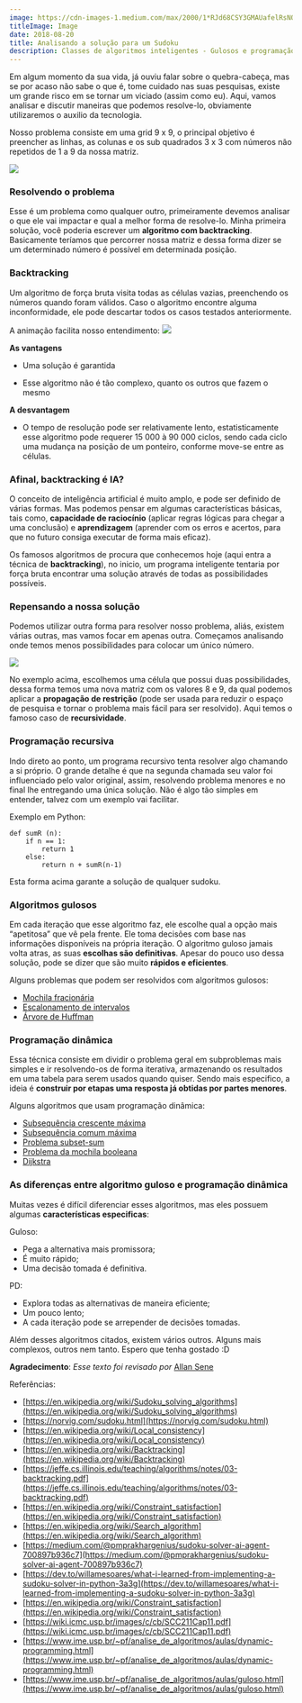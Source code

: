 ```yaml
---
image: https://cdn-images-1.medium.com/max/2000/1*RJd68CSY3GMAUafelRsNOw.jpeg
titleImage: Image
date: 2018-08-20
title: Analisando a solução para um Sudoku
description: Classes de algoritmos inteligentes - Gulosos e programação dinâmica
---
```


Em algum momento da sua vida, já ouviu falar sobre o quebra-cabeça, mas se por
acaso não sabe o que é, tome cuidado nas suas pesquisas, existe um grande risco
em se tornar um viciado (assim como eu). Aqui, vamos analisar e discutir
maneiras que podemos resolve-lo, obviamente utilizaremos o auxilio da
tecnologia.

Nosso problema consiste em uma grid 9 x 9, o principal objetivo é preencher as
linhas, as colunas e os sub quadrados 3 x 3 com números não repetidos de 1 a 9
da nossa matriz.

![](https://cdn-images-1.medium.com/max/800/1*lTLwAvQ0i1s1mdhmxjcjng.png)

### Resolvendo o problema

Esse é um problema como qualquer outro, primeiramente devemos analisar o que ele
vai impactar e qual a melhor forma de resolve-lo. Minha primeira solução, você
poderia escrever um **algoritmo com backtracking**. Basicamente teríamos que
percorrer nossa matriz e dessa forma dizer se um determinado número é possível
em determinada posição.

### Backtracking

Um algoritmo de força bruta visita todas as células vazias, preenchendo os
números quando foram válidos. Caso o algoritmo encontre alguma inconformidade,
ele pode descartar todos os casos testados anteriormente.

A animação facilita nosso entendimento:
![](https://cdn-images-1.medium.com/max/800/1*ISlzB1fMXIYeovi3OrmyYw.gif)


**As vantagens**

* Uma solução é garantida

* Esse algoritmo não é tão complexo, quanto os outros que fazem o mesmo

**A desvantagem**

* O tempo de resolução pode ser relativamente lento, estatisticamente esse
algoritmo pode requerer 15 000 à 90 000 ciclos, sendo cada ciclo uma mudança na
posição de um ponteiro, conforme move-se entre as células.


### Afinal, backtracking é IA?

O conceito de inteligência artificial é muito amplo, e pode ser definido de
várias formas. Mas podemos pensar em algumas características básicas, tais como,
**capacidade de raciocínio** (aplicar regras lógicas para chegar a uma
conclusão) e **aprendizagem** (aprender com os erros e acertos, para que no
futuro consiga executar de forma mais eficaz).

Os famosos algoritmos de procura que conhecemos hoje (aqui entra a técnica de
**backtracking**), no inicio, um programa inteligente tentaria por força bruta
encontrar uma solução através de todas as possibilidades possíveis. 


### Repensando a nossa solução

Podemos utilizar outra forma para resolver nosso problema, aliás, existem várias
outras, mas vamos focar em apenas outra. Começamos analisando onde temos menos
possibilidades para colocar um único número.

![](https://cdn-images-1.medium.com/max/800/1*Vv7ulMFh_D8VrrZx_PyJjg.png)

No exemplo acima, escolhemos uma célula que possui duas possibilidades, dessa
forma temos uma nova matriz com os valores 8 e 9, da qual podemos aplicar a
**propagação de restrição** (pode ser usada para reduzir o espaço de pesquisa e
tornar o problema mais fácil para ser resolvido). Aqui temos o famoso caso de
**recursividade**.

### Programação recursiva

Indo direto ao ponto, um programa recursivo tenta resolver algo chamando a si
próprio. O grande detalhe é que na segunda chamada seu valor foi influenciado
pelo valor original, assim, resolvendo problema menores e no final lhe
entregando uma única solução. Não é algo tão simples em entender, talvez com um
exemplo vai facilitar.

Exemplo em Python:

```
def sumR (n):
    if n == 1:
        return 1
    else:
        return n + sumR(n-1)
```

Esta forma acima garante a solução de qualquer sudoku. 

### Algoritmos gulosos

Em cada iteração que esse algoritmo faz, ele escolhe qual a opção mais
“apetitosa” que vê pela frente. Ele toma decisões com base nas informações
disponíveis na própria iteração. O algoritmo guloso jamais volta atras, as suas
**escolhas são definitivas**. Apesar do pouco uso dessa solução, pode se dizer
que são muito **rápidos e eficientes**.

Alguns problemas que podem ser resolvidos com algoritmos gulosos:

* [Mochila
fracionária](https://www.ime.usp.br/~pf/analise_de_algoritmos/aulas/mochila-frac.html)
* [Escalonamento de
intervalos](https://www.ime.usp.br/~pf/analise_de_algoritmos/aulas/intervalos.html)
* [Árvore de
Huffman](https://www.ime.usp.br/~pf/analise_de_algoritmos/aulas/huffman.html)


### Programação dinâmica

Essa técnica consiste em dividir o problema geral em subproblemas mais simples e
ir resolvendo-os de forma iterativa, armazenando os resultados em uma tabela
para serem usados quando quiser. Sendo mais especifico, a ideia é **construir
por etapas uma resposta já obtidas por partes menores**. 

Alguns algoritmos que usam programação dinâmica:

* [Subsequência crescente
máxima](https://www.ime.usp.br/~pf/analise_de_algoritmos/aulas/sscm.html#dynprog2)
* [Subsequência comum
máxima](https://www.ime.usp.br/~pf/analise_de_algoritmos/aulas/sscm.html#LCS)
* [Problema
subset-sum](https://www.ime.usp.br/~pf/analise_de_algoritmos/aulas/mochila-subsetsum.html#dynamic-programming)
* [Problema da mochila
booleana](https://www.ime.usp.br/~pf/analise_de_algoritmos/aulas/mochila-bool.html#prog-din)
* [Dijkstra](https://www.ime.usp.br/~pf/analise_de_algoritmos/aulas/dijkstra.html)

### **As diferenças entre algoritmo guloso e programação dinâmica**

Muitas vezes é difícil diferenciar esses algoritmos, mas eles possuem algumas
**características especificas**:

Guloso:

* Pega a alternativa mais promissora;
* É muito rápido;
* Uma decisão tomada é definitiva.

PD:

* Explora todas as alternativas de maneira eficiente;
* Um pouco lento;
* A cada iteração pode se arrepender de decisões tomadas.


Além desses algoritmos citados, existem vários outros. Alguns mais complexos,
outros nem tanto. Espero que tenha gostado :D

**Agradecimento**: *Esse texto foi revisado por* [Allan
Sene](https://www.facebook.com/allan.sene)

Referências:

* [https://en.wikipedia.org/wiki/Sudoku_solving_algorithms](https://en.wikipedia.org/wiki/Sudoku_solving_algorithms)
* [https://norvig.com/sudoku.html](https://norvig.com/sudoku.html)
* [https://en.wikipedia.org/wiki/Local_consistency](https://en.wikipedia.org/wiki/Local_consistency)
* [https://en.wikipedia.org/wiki/Backtracking](https://en.wikipedia.org/wiki/Backtracking)
* [https://jeffe.cs.illinois.edu/teaching/algorithms/notes/03-backtracking.pdf](https://jeffe.cs.illinois.edu/teaching/algorithms/notes/03-backtracking.pdf)
* [https://en.wikipedia.org/wiki/Constraint_satisfaction](https://en.wikipedia.org/wiki/Constraint_satisfaction)
* [https://en.wikipedia.org/wiki/Search_algorithm](https://en.wikipedia.org/wiki/Search_algorithm)
* [https://medium.com/@pmprakhargenius/sudoku-solver-ai-agent-700897b936c7](https://medium.com/@pmprakhargenius/sudoku-solver-ai-agent-700897b936c7)
* [https://dev.to/willamesoares/what-i-learned-from-implementing-a-sudoku-solver-in-python-3a3g](https://dev.to/willamesoares/what-i-learned-from-implementing-a-sudoku-solver-in-python-3a3g)
* [https://en.wikipedia.org/wiki/Constraint_satisfaction](https://en.wikipedia.org/wiki/Constraint_satisfaction)
* [https://wiki.icmc.usp.br/images/c/cb/SCC211Cap11.pdf](https://wiki.icmc.usp.br/images/c/cb/SCC211Cap11.pdf)
* [https://www.ime.usp.br/~pf/analise_de_algoritmos/aulas/dynamic-programming.html](https://www.ime.usp.br/~pf/analise_de_algoritmos/aulas/dynamic-programming.html)
* [https://www.ime.usp.br/~pf/analise_de_algoritmos/aulas/guloso.html](https://www.ime.usp.br/~pf/analise_de_algoritmos/aulas/guloso.html)
